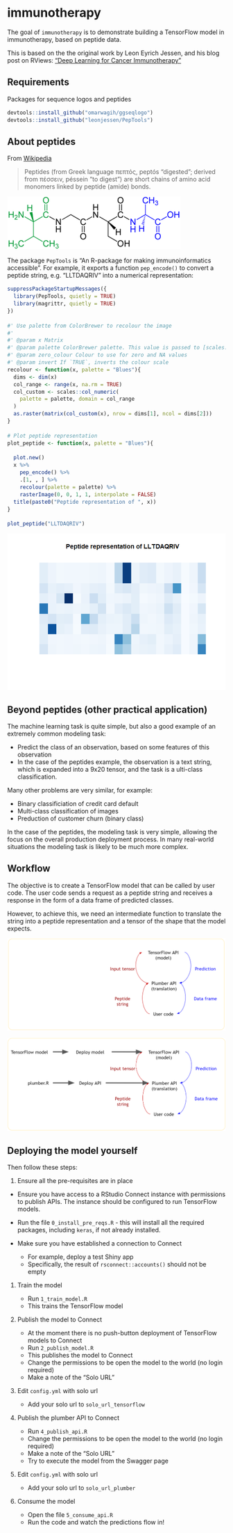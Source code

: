 
<!-- README.md is generated from README.Rmd. Please edit that file -->

# immunotherapy

<!-- badges: start -->

<!-- badges: end -->

The goal of `immunotherapy` is to demonstrate building a TensorFlow
model in immunotherapy, based on peptide data.

This is based on the the original work by Leon Eyrich Jessen, and his
blog post on RViews: [“Deep Learning for Cancer
Immunotherapy”](https://blogs.rstudio.com/tensorflow/posts/2018-01-29-dl-for-cancer-immunotherapy/)

## Requirements

Packages for sequence logos and peptides

``` r
devtools::install_github("omarwagih/ggseqlogo")
devtools::install_github("leonjessen/PepTools")
```

## About peptides

From [Wikipedia](https://en.wikipedia.org/wiki/Peptide)

> Peptides (from Greek language πεπτός, peptós “digested”; derived from
> πέσσειν, péssein “to digest”) are short chains of amino acid monomers
> linked by peptide (amide) bonds.

<img src="inst/images/tetrapeptide_formula_wikipedia.png" width="400px" />

The package `PepTools` is “An R-package for making immunoinformatics
accessible”. For example, it exports a function `pep_encode()` to
convert a peptide string, e.g. “LLTDAQRIV” into a numerical
representation:

``` r
suppressPackageStartupMessages({
  library(PepTools, quietly = TRUE)
  library(magrittr, quietly = TRUE)
})

#' Use palette from ColorBrewer to recolour the image
#'
#' @param x Matrix
#' @param palette ColorBrewer palette. This value is passed to [scales::col_numeric()]
#' @param zero_colour Colour to use for zero and NA values
#' @param invert If `TRUE`, inverts the colour scale
recolour <- function(x, palette = "Blues"){
  dims <- dim(x)
  col_range <- range(x, na.rm = TRUE)
  col_custom <- scales::col_numeric(
    palette = palette, domain = col_range
  )
  as.raster(matrix(col_custom(x), nrow = dims[1], ncol = dims[2]))
}

# Plot peptide representation
plot_peptide <- function(x, palette = "Blues"){
  
  plot.new()
  x %>% 
    pep_encode() %>%
    .[1, , ] %>% 
    recolour(palette = palette) %>% 
    rasterImage(0, 0, 1, 1, interpolate = FALSE)
  title(paste0("Peptide representation of ", x))
}

plot_peptide("LLTDAQRIV")
```

![](README_files/figure-gfm/unnamed-chunk-2-1.png)<!-- -->

## Beyond peptides (other practical application)

The machine learning task is quite simple, but also a good example of an
extremely common modeling task:

  - Predict the class of an observation, based on some features of this
    observation
  - In the case of the peptides example, the observation is a text
    string, which is expanded into a 9x20 tensor, and the task is a
    ulti-class classification.

Many other problems are very similar, for example:

  - Binary classificiation of credit card default
  - Multi-class classification of images
  - Preduction of customer churn (binary class)

In the case of the peptides, the modeling task is very simple, allowing
the focus on the overall production deployment process. In many
real-world situations the modeling task is likely to be much more
complex.

## Workflow

The objective is to create a TensorFlow model that can be called by user
code. The user code sends a request as a peptide string and receives a
response in the form of a data frame of predicted classes.

However, to achieve this, we need an intermediate function to translate
the string into a peptide representation and a tensor of the shape that
the model expects.

![](inst/images/workflow_objective.png)

![](inst/images/workflow_deployment.png)

## Deploying the model yourself

Then follow these steps:

1.  Ensure all the pre-requisites are in place

<!-- end list -->

  - Ensure you have access to a RStudio Connect instance with
    permissions to publish APIs. The instance should be configured to
    run TensorFlow models.

  - Run the file `0_install_pre_reqs.R` - this will install all the
    required packages, including `keras`, if not already installed.

  - Make sure you have established a connection to Connect
    
      - For example, deploy a test Shiny app
      - Specifically, the result of `rsconnect::accounts()` should not
        be empty

<!-- end list -->

1.  Train the model
    
      - Run `1_train_model.R`
      - This trains the TensorFlow model

2.  Publish the model to Connect
    
      - At the moment there is no push-button deployment of TensorFlow
        models to Connect
      - Run `2_publish_model.R`
      - This publishes the model to Connect
      - Change the permissions to be open the model to the world (no
        login required)
      - Make a note of the “Solo URL”

3.  Edit `config.yml` with solo url
    
      - Add your solo url to `solo_url_tensorflow`

4.  Publish the plumber API to Connect
    
      - Run `4_publish_api.R`
      - Change the permissions to be open the model to the world (no
        login required)
      - Make a note of the “Solo URL”
      - Try to execute the model from the Swagger page

5.  Edit `config.yml` with solo url
    
      - Add your solo url to `solo_url_plumber`

6.  Consume the model
    
      - Open the file `5_consume_api.R`
      - Run the code and watch the predictions flow in\!
